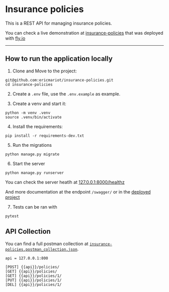 # Insurance policies

This is a REST API for managing insurance policies.

You can check a live demonstration at [insurance-policies](https://insurance-policies.fly.dev/policies/) that was deployed with [fly.io](https://fly.io/)

---

## How to run the application locally

1. Clone and Move to the project:
```
git@github.com:ericmariot/insurance-policies.git
cd insurance-policies
```

2. Create a `.env` file, use the `.env.example` as example.

3. Create a venv and start it:
```
python -m venv .venv
source .venv/bin/activate
```

4. Install the requirements:
```
pip install -r requirements-dev.txt
```

5. Run the migrations
```
python manage.py migrate
```


6. Start the server
```
python manage.py runserver
```

You can check the server heatlh at [127.0.0.1:8000/healthz](127.0.0.1:8000/healthz)

And more documentation at the endpoint `/swagger/` or in the [deployed project](https://insurance-policies.fly.dev/swagger/)

7. Tests can be ran with
```
pytest
```

## API Collection

You can find a full postman collection at [`insurance-policies.postman_collection.json`](https://github.com/ericmariot/insurance-policies/blob/main/insurance-policies.postman_collection.json).

```
api = 127.0.0.1:800

[POST] {{api}}/policies/
[GET] {{api}}/policies/
[GET] {{api}}/policies/1/
[PUT] {{api}}/policies/1/
[DEL] {{api}}/policies/1/
```